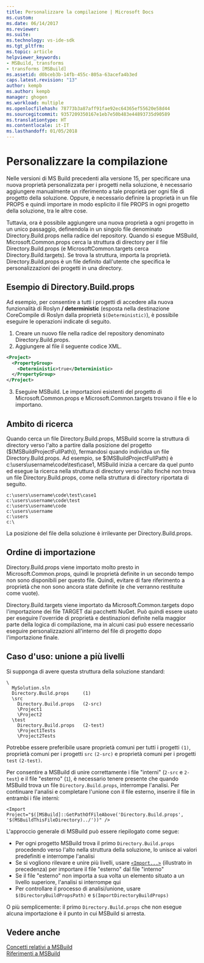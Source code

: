 ```yaml
---
title: Personalizzare la compilazione | Microsoft Docs
ms.custom: 
ms.date: 06/14/2017
ms.reviewer: 
ms.suite: 
ms.technology: vs-ide-sdk
ms.tgt_pltfrm: 
ms.topic: article
helpviewer_keywords:
- MSBuild, transforms
- transforms [MSBuild]
ms.assetid: d0bceb3b-14fb-455c-805a-63acefa4b3ed
caps.latest.revision: "13"
author: kempb
ms.author: kempb
manager: ghogen
ms.workload: multiple
ms.openlocfilehash: 78773b3a87aff91fae92ec64365ef55620e58d44
ms.sourcegitcommit: 9357209350167e1eb7e50b483e44893735d90589
ms.translationtype: HT
ms.contentlocale: it-IT
ms.lasthandoff: 01/05/2018
---
```

# <a name="customize-your-build"></a>Personalizzare la compilazione
Nelle versioni di MS Build precedenti alla versione 15, per specificare una nuova proprietà personalizzata per i progetti nella soluzione, è necessario aggiungere manualmente un riferimento a tale proprietà per ogni file di progetto della soluzione. Oppure, è necessario definire la proprietà in un file PROPS e quindi importare in modo esplicito il file PROPS in ogni progetto della soluzione, tra le altre cose.

Tuttavia, ora è possibile aggiungere una nuova proprietà a ogni progetto in un unico passaggio, definendola in un singolo file denominato Directory.Build.props nella radice del repository. Quando si esegue MSBuild, Microsoft.Common.props cerca la struttura di directory per il file Directory.Build.props (e MicrosoftCommon.targets cerca Directory.Build.targets). Se trova la struttura, importa la proprietà. Directory.Build.props è un file definito dall'utente che specifica le personalizzazioni dei progetti in una directory.

## <a name="directorybuildprops-example"></a>Esempio di Directory.Build.props
Ad esempio, per consentire a tutti i progetti di accedere alla nuova funzionalità di Roslyn **/ deterministic** (esposta nella destinazione CoreCompile di Roslyn dalla proprietà `$(Deterministic)`), è possibile eseguire le operazioni indicate di seguito.

1. Creare un nuovo file nella radice del repository denominato Directory.Build.props.
2. Aggiungere al file il seguente codice XML.

  ```xml
  <Project>
    <PropertyGroup>
      <Deterministic>true</Deterministic>
    </PropertyGroup>
  </Project>
  ```
3. Eseguire MSBuild. Le importazioni esistenti del progetto di Microsoft.Common.props e Microsoft.Common.targets trovano il file e lo importano.

## <a name="search-scope"></a>Ambito di ricerca
Quando cerca un file Directory.Build.props, MSBuild scorre la struttura di directory verso l'alto a partire dalla posizione del progetto ($(MSBuildProjectFullPath)), fermandosi quando individua un file Directory.Build.props. Ad esempio, se $(MSBuildProjectFullPath) è c:\users\username\code\test\case1, MSBuild inizia a cercare da quel punto ed esegue la ricerca nella struttura di directory verso l'alto finché non trova un file Directory.Build.props, come nella struttura di directory riportata di seguito.

```
c:\users\username\code\test\case1
c:\users\username\code\test
c:\users\username\code
c:\users\username
c:\users
c:\
```
La posizione del file della soluzione è irrilevante per Directory.Build.props.

## <a name="import-order"></a>Ordine di importazione

Directory.Build.props viene importato molto presto in Microsoft.Common.props, quindi le proprietà definite in un secondo tempo non sono disponibili per questo file. Quindi, evitare di fare riferimento a proprietà che non sono ancora state definite (e che verranno restituite come vuote).

Directory.Build.targets viene importato da Microsoft.Common.targets dopo l'importazione dei file TARGET dai pacchetti NuGet. Può quindi essere usato per eseguire l'override di proprietà e destinazioni definite nella maggior parte della logica di compilazione, ma in alcuni casi può essere necessario eseguire personalizzazioni all'interno del file di progetto dopo l'importazione finale.

## <a name="use-case-multi-level-merging"></a>Caso d'uso: unione a più livelli

Si supponga di avere questa struttura della soluzione standard:

````
\
  MySolution.sln
  Directory.Build.props     (1)
  \src
    Directory.Build.props   (2-src)
    \Project1
    \Project2
  \test
    Directory.Build.props   (2-test)
    \Project1Tests
    \Project2Tests
````

Potrebbe essere preferibile usare proprietà comuni per tutti i progetti `(1)`, proprietà comuni per i progetti `src` `(2-src)` e proprietà comuni per i progetti `test` `(2-test)`.

Per consentire a MSBuild di unire correttamente i file "interni" (`2-src` e `2-test`) e il file "esterno" (`1`), è necessario tenere presente che quando MSBuild trova un file `Directory.Build.props`, interrompe l'analisi. Per continuare l'analisi e completare l'unione con il file esterno, inserire il file in entrambi i file interni:

`<Import Project="$([MSBuild]::GetPathOfFileAbove('Directory.Build.props', '$(MSBuildThisFileDirectory)../'))" />`

L'approccio generale di MSBuild può essere riepilogato come segue:

- Per ogni progetto MSBuild trova il primo `Directory.Build.props` procedendo verso l'alto nella struttura della soluzione, lo unisce ai valori predefiniti e interrompe l'analisi
- Se si vogliono rilevare e unire più livelli, usare [`<Import...>`](../msbuild/property-functions.md#msbuild-getpathoffileabove) (illustrato in precedenza) per importare il file "esterno" dal file "interno"
- Se il file "esterno" non importa a sua volta un elemento situato a un livello superiore, l'analisi si interrompe qui
- Per controllare il processo di analisi/unione, usare `$(DirectoryBuildPropsPath)` e `$(ImportDirectoryBuildProps)`

O più semplicemente: il primo `Directory.Build.props` che non esegue alcuna importazione è il punto in cui MSBuild si arresta.

## <a name="see-also"></a>Vedere anche  
 [Concetti relativi a MSBuild](../msbuild/msbuild-concepts.md)   
 [Riferimenti a MSBuild](../msbuild/msbuild-reference.md)   
